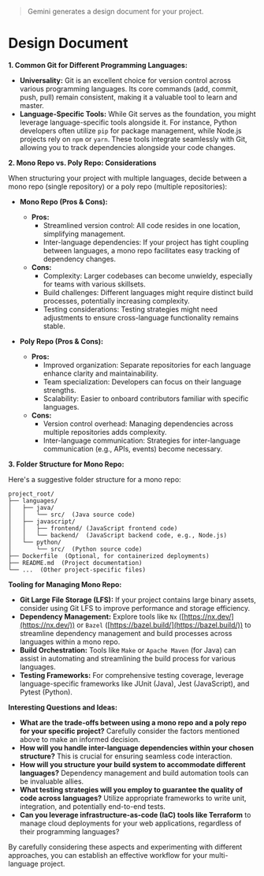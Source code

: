> Gemini generates a design document for your project.

# Design Document

**1. Common Git for Different Programming Languages:**

- **Universality:** Git is an excellent choice for version control across various programming languages. Its core commands (add, commit, push, pull) remain consistent, making it a valuable tool to learn and master.
- **Language-Specific Tools:** While Git serves as the foundation, you might leverage language-specific tools alongside it. For instance, Python developers often utilize `pip` for package management, while Node.js projects rely on `npm` or `yarn`. These tools integrate seamlessly with Git, allowing you to track dependencies alongside your code changes.

**2. Mono Repo vs. Poly Repo: Considerations**

When structuring your project with multiple languages, decide between a mono repo (single repository) or a poly repo (multiple repositories):

  - **Mono Repo (Pros & Cons):**
    - **Pros:**
      - Streamlined version control: All code resides in one location, simplifying management.
      - Inter-language dependencies: If your project has tight coupling between languages, a mono repo facilitates easy tracking of dependency changes.
    - **Cons:**
      - Complexity: Larger codebases can become unwieldy, especially for teams with various skillsets.
      - Build challenges: Different languages might require distinct build processes, potentially increasing complexity.
      - Testing considerations: Testing strategies might need adjustments to ensure cross-language functionality remains stable.

  - **Poly Repo (Pros & Cons):**
    - **Pros:**
      - Improved organization: Separate repositories for each language enhance clarity and maintainability.
      - Team specialization: Developers can focus on their language strengths.
      - Scalability: Easier to onboard contributors familiar with specific languages.
    - **Cons:**
      - Version control overhead: Managing dependencies across multiple repositories adds complexity.
      - Inter-language communication: Strategies for inter-language communication (e.g., APIs, events) become necessary.

**3. Folder Structure for Mono Repo:**

Here's a suggestive folder structure for a mono repo:

```
project_root/
├── languages/
│   ├── java/
│   │   └── src/  (Java source code)
│   ├── javascript/
│   │   ├── frontend/ (JavaScript frontend code)
│   │   └── backend/  (JavaScript backend code, e.g., Node.js)
│   └── python/
│       └── src/  (Python source code)
├── Dockerfile  (Optional, for containerized deployments)
├── README.md  (Project documentation)
└── ...  (Other project-specific files)
```

**Tooling for Managing Mono Repo:**

- **Git Large File Storage (LFS):** If your project contains large binary assets, consider using Git LFS to improve performance and storage efficiency.
- **Dependency Management:** Explore tools like `Nx` ([https://nx.dev/](https://nx.dev/)) or `Bazel` ([https://bazel.build/](https://bazel.build/)) to streamline dependency management and build processes across languages within a mono repo.
- **Build Orchestration:** Tools like `Make` or `Apache Maven` (for Java) can assist in automating and streamlining the build process for various languages.
- **Testing Frameworks:** For comprehensive testing coverage, leverage language-specific frameworks like JUnit (Java), Jest (JavaScript), and Pytest (Python).

**Interesting Questions and Ideas:**

- **What are the trade-offs between using a mono repo and a poly repo for your specific project?** Carefully consider the factors mentioned above to make an informed decision.
- **How will you handle inter-language dependencies within your chosen structure?** This is crucial for ensuring seamless code interaction.
- **How will you structure your build system to accommodate different languages?** Dependency management and build automation tools can be invaluable allies.
- **What testing strategies will you employ to guarantee the quality of code across languages?** Utilize appropriate frameworks to write unit, integration, and potentially end-to-end tests.
- **Can you leverage infrastructure-as-code (IaC) tools like Terraform** to manage cloud deployments for your web applications, regardless of their programming languages?

By carefully considering these aspects and experimenting with different approaches, you can establish an effective workflow for your multi-language project.
